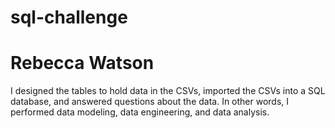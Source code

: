# sql-challenge
# Rebecca Watson

I designed the tables to hold data in the CSVs, imported the CSVs into a SQL database, and answered questions about the data. In other words, I performed data modeling, data engineering, and data analysis.
